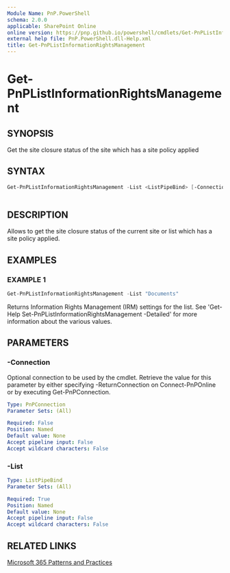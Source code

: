 ```yaml
---
Module Name: PnP.PowerShell
schema: 2.0.0
applicable: SharePoint Online
online version: https://pnp.github.io/powershell/cmdlets/Get-PnPListInformationRightsManagement.html
external help file: PnP.PowerShell.dll-Help.xml
title: Get-PnPListInformationRightsManagement
---
```

  
# Get-PnPListInformationRightsManagement

## SYNOPSIS
Get the site closure status of the site which has a site policy applied

## SYNTAX

```powershell
Get-PnPListInformationRightsManagement -List <ListPipeBind> [-Connection <PnPConnection>]
 
```

## DESCRIPTION

Allows to get the site closure status of the current site or list which has a site policy applied.

## EXAMPLES

### EXAMPLE 1
```powershell
Get-PnPListInformationRightsManagement -List "Documents"
```

Returns Information Rights Management (IRM) settings for the list. See 'Get-Help Set-PnPListInformationRightsManagement -Detailed' for more information about the various values.

## PARAMETERS

### -Connection
Optional connection to be used by the cmdlet. Retrieve the value for this parameter by either specifying -ReturnConnection on Connect-PnPOnline or by executing Get-PnPConnection.

```yaml
Type: PnPConnection
Parameter Sets: (All)

Required: False
Position: Named
Default value: None
Accept pipeline input: False
Accept wildcard characters: False
```

### -List

```yaml
Type: ListPipeBind
Parameter Sets: (All)

Required: True
Position: Named
Default value: None
Accept pipeline input: False
Accept wildcard characters: False
```



## RELATED LINKS

[Microsoft 365 Patterns and Practices](https://aka.ms/m365pnp)


